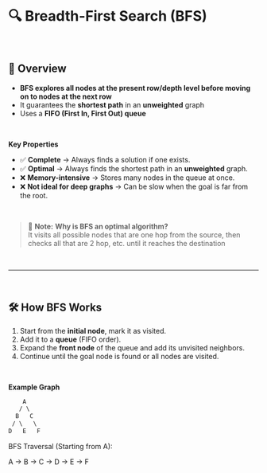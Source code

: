 # 🔍 Breadth-First Search (BFS) 

<br>

## 🔎 **Overview**
- **BFS explores all nodes at the present row/depth level before moving on to nodes at the next row**
- It guarantees the **shortest path** in an **unweighted** graph
- Uses a **FIFO (First In, First Out) queue**

<br>

**Key Properties**  
- ✅ **Complete** → Always finds a solution if one exists.  
- ✅ **Optimal** → Always finds the shortest path in an **unweighted** graph.  
- ❌ **Memory-intensive** → Stores many nodes in the queue at once.  
- ❌ **Not ideal for deep graphs** → Can be slow when the goal is far from the root.  

<br>

> 🔎 **Note:**
> **Why is BFS an optimal algorithm?**
> <br>
> It visits all possible nodes that are one hop from the source, then checks all that are 2 hop, etc. until it reaches the destination 

<br>

---

<br>

## 🛠 **How BFS Works**  
1. Start from the **initial node**, mark it as visited.  
2. Add it to a **queue** (FIFO order).  
3. Expand the **front node** of the queue and add its unvisited neighbors.  
4. Continue until the goal node is found or all nodes are visited.  

<br>

**Example Graph**  

```css
    A
   / \
  B   C
 / \   \
D   E   F
```

BFS Traversal (Starting from A):

A → B → C → D → E → F

<br>

